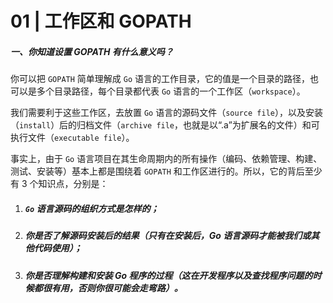 # 01 | 工作区和 GOPATH

##### 一、你知道设置 GOPATH 有什么意义吗？

你可以把 `GOPATH` 简单理解成 `Go` 语言的工作目录，它的值是一个目录的路径，也可以是多个目录路径，每个目录都代表 `Go` 语言的一个工作区（`workspace`）。

我们需要利于这些工作区，去放置 `Go` 语言的源码文件（`source file`），以及安装（`install`）后的归档文件（`archive file`，也就是以“.a”为扩展名的文件）和可执行文件（`executable file`）。

事实上，由于 `Go` 语言项目在其生命周期内的所有操作（编码、依赖管理、构建、测试、安装等）基本上都是围绕着 `GOPATH` 和工作区进行的。所以，它的背后至少有 3 个知识点，分别是：

1. ##### `Go` 语言源码的组织方式是怎样的；

2. ##### 你是否了解源码安装后的结果（只有在安装后，Go 语言源码才能被我们或其他代码使用）；

3. ##### 你是否理解构建和安装 Go 程序的过程（这在开发程序以及查找程序问题的时候都很有用，否则你很可能会走弯路）。